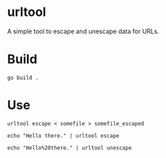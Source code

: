 # urltool
A simple tool to escape and unescape data for URLs.

# Build
`go build .`

# Use
`urltool escape < somefile > somefile_escaped`

`echo "Hello there." | urltool escape`

`echo "Hello%20there." | urltool unescape`

